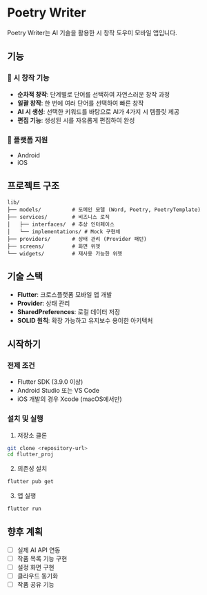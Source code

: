 # Poetry Writer

Poetry Writer는 AI 기술을 활용한 시 창작 도우미 모바일 앱입니다.

## 기능

### 🎨 시 창작 기능
- **순차적 창작**: 단계별로 단어를 선택하여 자연스러운 창작 과정
- **일괄 창작**: 한 번에 여러 단어를 선택하여 빠른 창작
- **AI 시 생성**: 선택한 키워드를 바탕으로 AI가 4가지 시 템플릿 제공
- **편집 기능**: 생성된 시를 자유롭게 편집하여 완성

### 📱 플랫폼 지원
- Android
- iOS

## 프로젝트 구조

```
lib/
├── models/          # 도메인 모델 (Word, Poetry, PoetryTemplate)
├── services/        # 비즈니스 로직
│   ├── interfaces/  # 추상 인터페이스
│   └── implementations/ # Mock 구현체
├── providers/       # 상태 관리 (Provider 패턴)
├── screens/         # 화면 위젯
└── widgets/         # 재사용 가능한 위젯
```

## 기술 스택

- **Flutter**: 크로스플랫폼 모바일 앱 개발
- **Provider**: 상태 관리
- **SharedPreferences**: 로컬 데이터 저장
- **SOLID 원칙**: 확장 가능하고 유지보수 용이한 아키텍처

## 시작하기

### 전제 조건
- Flutter SDK (3.9.0 이상)
- Android Studio 또는 VS Code
- iOS 개발의 경우 Xcode (macOS에서만)

### 설치 및 실행

1. 저장소 클론
```bash
git clone <repository-url>
cd flutter_proj
```

2. 의존성 설치
```bash
flutter pub get
```

3. 앱 실행
```bash
flutter run
```

## 향후 계획

- [ ] 실제 AI API 연동
- [ ] 작품 목록 기능 구현
- [ ] 설정 화면 구현  
- [ ] 클라우드 동기화
- [ ] 작품 공유 기능
